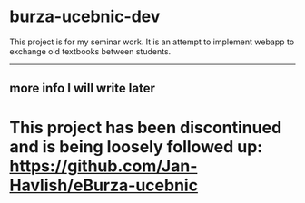 # burza-ucebnic-dev
This project is for my seminar work.
It is an attempt to implement webapp to exchange old textbooks between students.

***

## more info I will write later

# This project has been discontinued and is being loosely followed up: https://github.com/Jan-Havlish/eBurza-ucebnic
